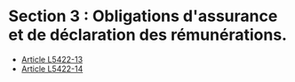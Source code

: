 # Section 3 : Obligations d'assurance et de déclaration des rémunérations.

* [Article L5422-13](./LEGIARTI000006903835.md)
* [Article L5422-14](./LEGIARTI000006903836.md)
